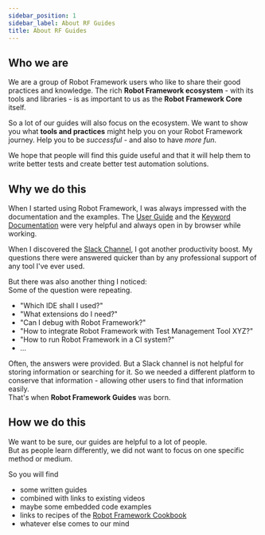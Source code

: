 ```yaml
---
sidebar_position: 1
sidebar_label: About RF Guides
title: About RF Guides
---
```


## Who we are

We are a group of Robot Framework users who like to share their good practices and knowledge.
The rich **Robot Framework ecosystem** - with its tools and libraries - is as important to us as the **Robot Framework Core** itself.  

So a lot of our guides will also focus on the ecosystem. 
We want to show you what **tools and practices** might help you on your Robot Framework journey.
Help you to be *successful* - and also to have *more fun*.

We hope that people will find this guide useful and that it will help them to write better tests and create better test automation solutions.

## Why we do this

When I started using Robot Framework, I was always impressed with the documentation and the examples.
The [User Guide](https://robotframework.org/robotframework/latest/RobotFrameworkUserGuide.html) and the [Keyword Documentation](https://robotframework.org/robotframework/#standard-libraries) were very helpful and always open in by browser while working. 

When I discovered the [Slack Channel](https://slack.robotframework.org/), I got another productivity boost. My questions there were answered quicker than by any professional support of any tool I've ever used.

But there was also another thing I noticed:  
Some of the question were repeating.
- "Which IDE shall I used?"
- "What extensions do I need?"
- "Can I debug with Robot Framework?"
- "How to integrate Robot Framework with Test Management Tool XYZ?"
- "How to run Robot Framework in a CI system?"
- ...

Often, the answers were provided.
But a Slack channel is not helpful for storing information or searching for it.
So we needed a different platform to conserve that information - allowing other users to find that information easily.  
That's when **Robot Framework Guides** was born.

## How we do this

We want to be sure, our guides are helpful to a lot of people.  
But as people learn differently, we did not want to focus on one specific method or medium.

So you will find 
- some written guides
- combined with links to existing videos
- maybe some embedded code examples
- links to recipes of the [Robot Framework Cookbook](https://github.com/adrianyorke/robotframework-cookbook/)
- whatever else comes to our mind